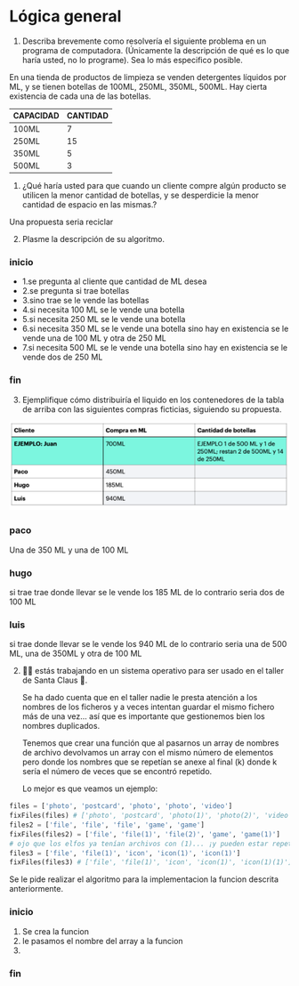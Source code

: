 # Lógica general
1.  Describa brevemente como resolvería el siguiente problema en un programa de 
computadora. (Únicamente la descripción de qué es lo que haría usted, no lo 
programe). Sea lo más especifico posible.

En una tienda de productos de limpieza se venden detergentes líquidos por ML, y se 
tienen botellas de 100ML, 250ML, 350ML, 500ML. Hay cierta existencia de cada una de 
las botellas. 

| CAPACIDAD   | CANTIDAD  |
| ----------- | --------- |
|   100ML     |          7|
|   250ML     |         15|
|   350ML     |          5|
|   500ML     |          3|

1. ¿Qué haría usted para que cuando un cliente compre algún producto se utilicen 
la menor cantidad de botellas, y se desperdicie la menor cantidad de espacio en 
las mismas.?

Una propuesta seria reciclar

2. Plasme la descripción de su algoritmo.

 ### inicio
- 1.se pregunta al cliente que cantidad de ML desea
- 2.se pregunta si trae botellas 
- 3.sino trae se le vende las botellas
- 4.si necesita 100 ML se le vende una botella
- 5.si necesita 250 ML se le vende una botella
- 6.si necesita 350 ML se le vende una botella  sino hay en existencia se le vende una de 100 ML y otra de 250 ML
-  7.si necesita 500 ML se le vende una botella  sino hay en existencia se le vende dos de 250 ML
### fin


3. Ejemplifique cómo distribuiría el liquido en los contenedores de la tabla de arriba 
con las siguientes compras ficticias, siguiendo su propuesta.


![img](../assets/ac1.png)
### paco
Una de 350 ML y una de 100 ML
### hugo
si trae trae donde llevar se le vende los 185 ML de lo contrario seria dos de 100 ML
### luis
si trae donde llevar se le vende los 940 ML de lo contrario seria una de 500 ML, una de 350ML y otra de 100 ML

2. 👩‍💻 estás trabajando en un sistema operativo para ser usado en el taller de Santa Claus 🎅.

    Se ha dado cuenta que en el taller nadie le presta atención a los nombres de los ficheros y a veces intentan guardar el mismo fichero más de una vez... así que es importante que gestionemos bien los nombres duplicados.

    Tenemos que crear una función que al pasarnos un array de nombres de archivo devolvamos un array con el mismo número de elementos pero donde los nombres que se repetían se anexe al final (k) donde k sería el número de veces que se encontró repetido.

    Lo mejor es que veamos un ejemplo:

```python
files = ['photo', 'postcard', 'photo', 'photo', 'video']
fixFiles(files) # ['photo', 'postcard', 'photo(1)', 'photo(2)', 'video']
files2 = ['file', 'file', 'file', 'game', 'game']
fixFiles(files2) = ['file', 'file(1)', 'file(2)', 'game', 'game(1)']
# ojo que los elfos ya tenían archivos con (1)... ¡y pueden estar repetidos!
files3 = ['file', 'file(1)', 'icon', 'icon(1)', 'icon(1)']
fixFiles(files3) # ['file', 'file(1)', 'icon', 'icon(1)', 'icon(1)(1)']
```
   Se le pide realizar  el algoritmo para la implementacion la funcion descrita anteriormente.

### inicio
1. Se crea la funcion
2. le pasamos el nombre del array a la funcion
3. 
### fin